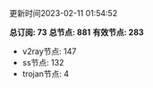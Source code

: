 更新时间2023-02-11 01:54:52

**总订阅: 73**
**总节点: 881**
**有效节点: 283**
- v2ray节点: 147
- ss节点: 132
- trojan节点: 4
